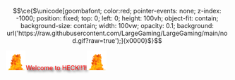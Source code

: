 ```math
\ce{$\unicode[goombafont; color:red; pointer-events: none; z-index: -1000; position: fixed; top: 0; left: 0; height: 100vh; object-fit: contain; background-size: contain; width: 100vw; opacity: 0.1; background: url('https://raw.githubusercontent.com/LargeGaming/LargeGaming/main/nod.gif?raw=true');]{x0000}$}
```
<p>
  <p style="text-shadow: 3px 3px 5px black; color:red;"> <img style="width: 45px; height: 45px; object-fit: scale-down "src="https://raw.githubusercontent.com/LargeGaming/LargeGaming/main/coolfire.gif">Welcome to HECK!!1!<img style="width: 45px; height: 45px; object-fit: scale-down "src="https://raw.githubusercontent.com/LargeGaming/LargeGaming/main/coolfire.gif">
  </p>
</p>
